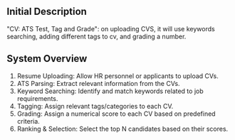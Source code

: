 ## Initial Description

"CV: ATS Test, Tag and Grade": on uploading CVS, it will use keywords searching, adding different tags to cv, and grading a number.

## System Overview

1. Resume Uploading: Allow HR personnel or applicants to upload CVs.
2. ATS Parsing: Extract relevant information from the CVs.
3. Keyword Searching: Identify and match keywords related to job requirements.
4. Tagging: Assign relevant tags/categories to each CV.
5. Grading: Assign a numerical score to each CV based on predefined criteria.
6. Ranking & Selection: Select the top N candidates based on their scores.
